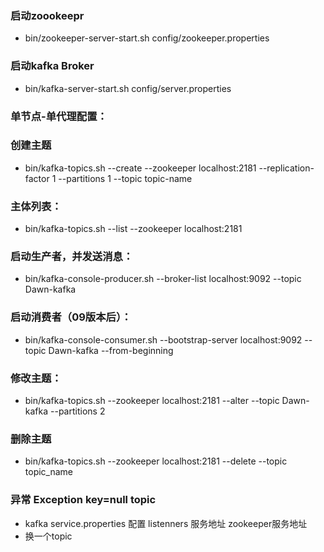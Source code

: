 ### 启动zoookeepr
- bin/zookeeper-server-start.sh config/zookeeper.properties

### 启动kafka Broker
- bin/kafka-server-start.sh config/server.properties

### 单节点-单代理配置：
### 创建主题
- bin/kafka-topics.sh --create --zookeeper localhost:2181 --replication-factor 1 --partitions 1 --topic topic-name

### 主体列表：
- bin/kafka-topics.sh --list --zookeeper localhost:2181

### 启动生产者，并发送消息：
- bin/kafka-console-producer.sh --broker-list localhost:9092 --topic Dawn-kafka

### 启动消费者（09版本后）：
- bin/kafka-console-consumer.sh --bootstrap-server localhost:9092 --topic Dawn-kafka --from-beginning

### 修改主题：
- bin/kafka-topics.sh --zookeeper localhost:2181 --alter --topic Dawn-kafka --partitions 2

### 删除主题
- bin/kafka-topics.sh --zookeeper localhost:2181 --delete --topic topic_name

### 异常 Exception key=null  topic
- kafka service.properties 配置 listenners 服务地址 zookeeper服务地址
- 换一个topic
